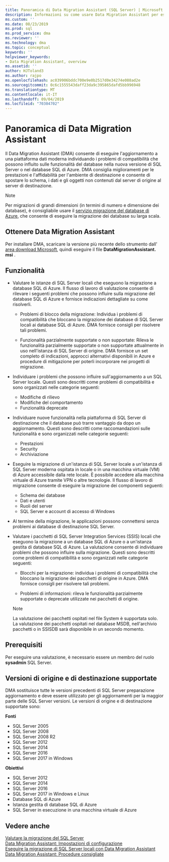 ```yaml
---
title: Panoramica di Data Migration Assistant (SQL Server) | Microsoft Docs
description: Informazioni su come usare Data Migration Assistant per eseguire la migrazione di database di SQL Server ad altri database di SQL Server o di Azure
ms.custom: ''
ms.date: 08/23/2019
ms.prod: sql
ms.prod_service: dma
ms.reviewer: ''
ms.technology: dma
ms.topic: conceptual
keywords: ''
helpviewer_keywords:
- Data Migration Assistant, overview
ms.assetid: ''
author: HJToland3
ms.author: rajpo
ms.openlocfilehash: ac039906bddc700e9e0b2517d0e34274e088ad2e
ms.sourcegitcommit: 0c6c1555543daff23da9c395865dafd5bb996948
ms.translationtype: MT
ms.contentlocale: it-IT
ms.lasthandoff: 09/04/2019
ms.locfileid: "70304702"
---
```

# <a name="overview-of-data-migration-assistant"></a>Panoramica di Data Migration Assistant
Il Data Migration Assistant (DMA) consente di eseguire l'aggiornamento a una piattaforma dati moderna individuando i problemi di compatibilità che possono influito sulle funzionalità del database nella nuova versione di SQL Server o nel database SQL di Azure. DMA consiglia miglioramenti per le prestazioni e l'affidabilità per l'ambiente di destinazione e consente di spostare lo schema, i dati e gli oggetti non contenuti dal server di origine al server di destinazione.

> [!NOTE] 
> Per migrazioni di grandi dimensioni (in termini di numero e dimensione dei database), è consigliabile usare il [servizio migrazione del database di Azure](/azure/dms/dms-overview), che consente di eseguire la migrazione dei database su larga scala.
  
## <a name="get-data-migration-assistant"></a>Ottenere Data Migration Assistant
Per installare DMA, scaricare la versione più recente dello strumento dall' [area download Microsoft](https://www.microsoft.com/download/details.aspx?id=53595), quindi eseguire il file **DataMigrationAssistant. msi** .

## <a name="capabilities"></a>Funzionalità
- Valutare le istanze di SQL Server locali che eseguono la migrazione a database SQL di Azure. Il flusso di lavoro di valutazione consente di rilevare i seguenti problemi che possono influire sulla migrazione del database SQL di Azure e fornisce indicazioni dettagliate su come risolverli.

  - Problemi di blocco della migrazione: Individua i problemi di compatibilità che bloccano la migrazione dei database di SQL Server locali ai database SQL di Azure. DMA fornisce consigli per risolvere tali problemi.

  - Funzionalità parzialmente supportate o non supportate: Rileva le funzionalità parzialmente supportate o non supportate attualmente in uso nell'istanza di SQL Server di origine. DMA fornisce un set completo di indicazioni, approcci alternativi disponibili in Azure e procedure di mitigazione per poterli incorporare nei progetti di migrazione.

- Individuare i problemi che possono influire sull'aggiornamento a un SQL Server locale. Questi sono descritti come problemi di compatibilità e sono organizzati nelle categorie seguenti:

  - Modifiche di rilievo
  - Modifiche del comportamento
  - Funzionalità deprecate

- Individuare nuove funzionalità nella piattaforma di SQL Server di destinazione che il database può trarre vantaggio da dopo un aggiornamento. Questi sono descritti come raccomandazioni sulle funzionalità e sono organizzati nelle categorie seguenti:

  - Prestazioni
  - Security
  - Archiviazione

- Eseguire la migrazione di un'istanza di SQL Server locale a un'istanza di SQL Server moderna ospitata in locale o in una macchina virtuale (VM) di Azure accessibile dalla rete locale. È possibile accedere alla macchina virtuale di Azure tramite VPN o altre tecnologie. Il flusso di lavoro di migrazione consente di eseguire la migrazione dei componenti seguenti:

  - Schema dei database
  - Dati e utenti
  - Ruoli del server
  - SQL Server e account di accesso di Windows

- Al termine della migrazione, le applicazioni possono connettersi senza problemi ai database di destinazione SQL Server.

- Valutare i pacchetti di SQL Server Integration Services (SSIS) locali che eseguono la migrazione a un database SQL di Azure o a un'istanza gestita di database SQL di Azure. La valutazione consente di individuare problemi che possono influire sulla migrazione. Questi sono descritti come problemi di compatibilità e sono organizzati nelle categorie seguenti:

  - Blocchi per la migrazione: individua i problemi di compatibilità che bloccano la migrazione dei pacchetti di origine in Azure. DMA fornisce consigli per risolvere tali problemi.

  - Problemi di informazioni: rileva le funzionalità parzialmente supportate o deprecate utilizzate nei pacchetti di origine.

  > [!NOTE]
  > La valutazione dei pacchetti ospitati nel file System è supportata solo.
  > La valutazione dei pacchetti ospitati nel database MSDB, nell'archivio pacchetti o in SSISDB sarà disponibile in un secondo momento.

## <a name="prerequisites"></a>Prerequisiti
Per eseguire una valutazione, è necessario essere un membro del ruolo **sysadmin** SQL Server.

## <a name="supported-source-and-target-versions"></a>Versioni di origine e di destinazione supportate
DMA sostituisce tutte le versioni precedenti di SQL Server preparazione aggiornamento e deve essere utilizzato per gli aggiornamenti per la maggior parte delle SQL Server versioni. Le versioni di origine e di destinazione supportate sono:

**Fonti**
- SQL Server 2005
- SQL Server 2008
- SQL Server 2008 R2
- SQL Server 2012 
- SQL Server 2014
- SQL Server 2016
- SQL Server 2017 in Windows

**Obiettivi**
- SQL Server 2012
- SQL Server 2014
- SQL Server 2016
- SQL Server 2017 in Windows e Linux
- Database SQL di Azure
- Istanza gestita di database SQL di Azure
- SQL Server in esecuzione in una macchina virtuale di Azure

## <a name="see-also"></a>Vedere anche
[Valutare la migrazione del SQL Server](../dma/dma-assesssqlonprem.md)     
[Data Migration Assistant: Impostazioni di configurazione](../dma/dma-configurationsettings.md)     
[Eseguire la migrazione di SQL Server locali con Data Migration Assistant](../dma/dma-migrateonpremsql.md)     
[Data Migration Assistant: Procedure consigliate](../dma/dma-bestpractices.md)     
